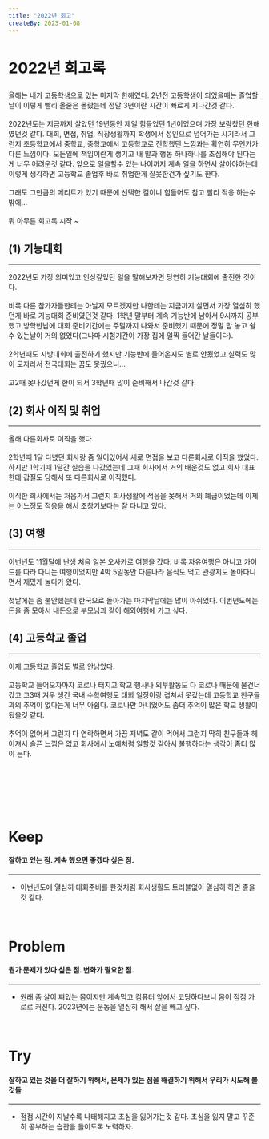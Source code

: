 ```yaml
---
title: "2022년 회고"
createBy: 2023-01-08
---
```


## <h2 style="font-size: 30px">2022년 회고록</h2>
올해는 내가 고등학생으로 있는 마지막 한해였다. 2년전 고등학생이 되었을때는 졸업할날이 이렇게 빨리 올줄은 몰랐는데 정말 3년이란 시간이 빠르게 지나간것 같다. 
<br>
<br>
2022년도는 지금까지 살았던 19년동안 제일 힘들었던 1년이었으며 가장 보람찼던 한해였던것 같다. 대회, 면접, 취업, 직장생활까지 학생에서 성인으로 넘어가는 시기라서 그런지 초등학교에서 중학교, 중학교에서 고등학교로 진학했던 느낌과는 확연히 무언가가 다른 느낌이다. 모든일에 책임이란게 생기고 내 말과 행동 하나하나를 조심해야 된다는게 너무 어려운것 같다. 앞으로 일을할수 있는 나이까지 계속 일을 하면서 살아야하는데 이렇게 생각하면 고등학교 졸업후 바로 취업한게 잘못한건가 싶기도 한다. 
<br>
<br>
그래도 그만큼의 메리트가 있기 때문에 선택한 길이니 힘들어도 참고 빨리 적응 하는수 밖에...
<br>
<br>
뭐 아무튼 회고록 시작 ~


## (1) 기능대회
---
2022년도 가장 의미있고 인상깊었던 일을 말해보자면 당연히 기능대회에 출전한 것이다. 
<br>
<br>
비록 다른 참가자들한테는 아닐지 모르겠지만 나한테는 지금까지 살면서 가장 열심히 했던게 바로 기능대회 준비였던것 같다. 1학년 말부터 계속 기능반에 남아서 9시까지 공부했고 방학반납에 대회 준비기간에는 주말까지 나와서 준비했기 때문에 정말 맘 놓고 쉴수 있는날이 거의 없었다(그나마 시험기간이 가장 집에 일찍 들어간 날들이다). 
<br>
<br>
2학년때도 지방대회에 출전하기 했지만 기능반에 들어온지도 별로 안됬었고 실력도 많이 모자라서 전국대회는 꿈도 못꿨으니... 
<br>
<br>
고2때 못나갔던게 한이 되서 3학년때 많이 준비해서 나간것 같다.

## (2) 회사 이직 및 취업
---
올해 다른회사로 이직을 했다. 
<br>
<br>
2학년때 1달 다녔던 회사랑 좀 일이있어서 새로 면접을 보고 다른회사로 이직을 했었다. 하지만 1학기때 1달간 실습을 나갔었는데 그때 회사에서 거의 배운것도 없고 회사 대표한테 갑질도 당해서 또 다른회사로 이직했다. 
<br>
<br>
이직한 회사에서는 처음가서 그런지 회사생활에 적응을 못해서 거의 폐급이었는데 이제는 어느정도 적응을 해서 초창기보다는 잘 다니고 있다.


## (3) 여행
---
이번년도 11월달에 난생 처음 일본 오사카로 여행을 갔다. 비록 자유여행은 아니고 가이드를 따라 다니는 여행이었지만 4박 5일동안 다른나라 음식도 먹고 관광지도 돌아다니면서 재밌게 놀다가 왔다. 
<br>
<br>
첫날에는 좀 불안했는데 한국으로 돌아가는 마지막날에는 많이 아쉬었다. 이번년도에는 돈을 좀 모아서 내돈으로 부모님과 같이 해외여행에 가고 싶다.

## (4) 고등학교 졸업
---
이제 고등학교 졸업도 별로 안남았다. 
<br>
<br>
고등학교 들어오자마자 코로나 터지고 학교 행사나 외부활동도 다 코로나 때문에 물건너갔고 고3때 겨우 생긴 국내 수학여행도 대회 일정이랑 겹쳐서 못갔는데 고등학교 친구들과의 추억이 없다는게 너무 아쉽다. 코로나만 아니었어도 좀더 추억이 많은 학교 생활이 됬을것 같다.
<br>
<br>
추억이 없어서 그런지 다 연락하면서 가끔 저녁도 같이 먹어서 그런지 딱히 친구들과 헤어져서 슬픈 느낌은 없고 회사에서 노예처럼 일할것 같아서 불행하다는 생각이 좀더 많이 든다.



<br>
<br>




<br>
<br>
<br>
<br>
<br>

<h1 style="fontSize: 37px; margin: 7px 0px 12px">Keep</h1>

#### 잘하고 있는 점. 계속 했으면 좋겠다 싶은 점.
---
- <p style="fontSize: 17px; fontWeight: bold">이번년도에 열심히 대회준비를 한것처럼 회사생활도 트러블없이 열심히 하면 좋을것 같다.</p>
<br>
<br>
<br>

<h1 style="fontSize: 37px; margin: 7px 0px 12px">Problem</h1>

#### 뭔가 문제가 있다 싶은 점. 변화가 필요한 점.
---
- <p style="fontSize: 17px; fontWeight: bold">원래 좀 살이 쪄있는 몸이지만 계속먹고 컴퓨터 앞에서 코딩하다보니 몸이 점점 가로로 커진다. 2023년에는 운동을 열심히 해서 살을 빼고 싶다.</p>
<br>
<br>
<br>

<h1 style="fontSize: 37px; margin: 7px 0px 12px">Try</h1>

#### 잘하고 있는 것을 더 잘하기 위해서, 문제가 있는 점을 해결하기 위해서 우리가 시도해 볼 것들
---
- <p style="fontSize: 17px; fontWeight: bold">점점 시간이 지날수록 나태해지고 초심을 잃어가는것 같다. 초심을 잃지 말고 꾸준히 공부하는 습관을 들이도록 노력하자.</p>
<br>



